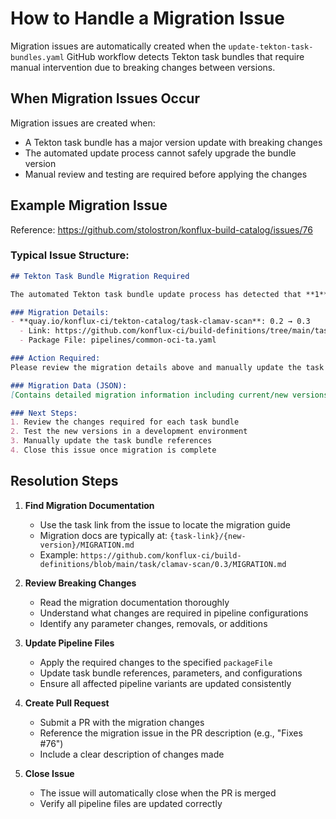 # How to Handle a Migration Issue

Migration issues are automatically created when the `update-tekton-task-bundles.yaml` GitHub workflow detects Tekton task bundles that require manual intervention due to breaking changes between versions.

## When Migration Issues Occur

Migration issues are created when:
- A Tekton task bundle has a major version update with breaking changes
- The automated update process cannot safely upgrade the bundle version
- Manual review and testing are required before applying the changes

## Example Migration Issue

Reference: https://github.com/stolostron/konflux-build-catalog/issues/76

### Typical Issue Structure:

```markdown
## Tekton Task Bundle Migration Required

The automated Tekton task bundle update process has detected that **1** task bundle(s) require migration to newer versions in **common-oci-ta.yaml**.

### Migration Details:
- **quay.io/konflux-ci/tekton-catalog/task-clamav-scan**: 0.2 → 0.3
  - Link: https://github.com/konflux-ci/build-definitions/tree/main/task/clamav-scan
  - Package File: pipelines/common-oci-ta.yaml

### Action Required:
Please review the migration details above and manually update the task bundles. The automated update process has been halted to prevent potential breaking changes.

### Migration Data (JSON):
[Contains detailed migration information including current/new versions and digests]

### Next Steps:
1. Review the changes required for each task bundle
2. Test the new versions in a development environment
3. Manually update the task bundle references
4. Close this issue once migration is complete
```

## Resolution Steps

1. **Find Migration Documentation**
   - Use the task link from the issue to locate the migration guide
   - Migration docs are typically at: `{task-link}/{new-version}/MIGRATION.md`
   - Example: `https://github.com/konflux-ci/build-definitions/blob/main/task/clamav-scan/0.3/MIGRATION.md`

2. **Review Breaking Changes**
   - Read the migration documentation thoroughly
   - Understand what changes are required in pipeline configurations
   - Identify any parameter changes, removals, or additions

3. **Update Pipeline Files**
   - Apply the required changes to the specified `packageFile`
   - Update task bundle references, parameters, and configurations
   - Ensure all affected pipeline variants are updated consistently

4. **Create Pull Request**
   - Submit a PR with the migration changes
   - Reference the migration issue in the PR description (e.g., "Fixes #76")
   - Include a clear description of changes made

5. **Close Issue**
   - The issue will automatically close when the PR is merged
   - Verify all pipeline files are updated correctly